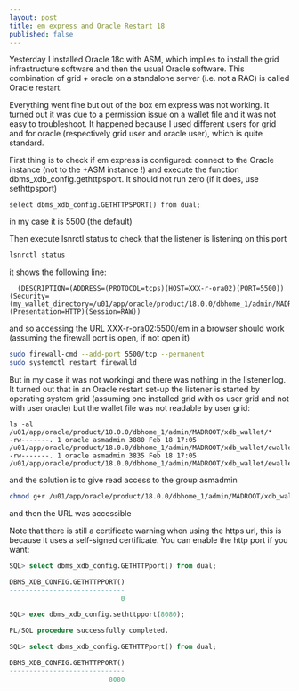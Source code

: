 ```yaml
---
layout: post
title: em express and Oracle Restart 18
published: false
---
```


Yesterday I installed Oracle 18c with ASM, which implies to install the grid infrastructure software and then the usual Oracle software. This combination of grid + oracle on a standalone server (i.e. not a RAC) is called Oracle restart. 

Everything went fine but out of the box em express was not working. It turned out it was due to a permission issue on a wallet file and it was not easy to troubleshoot. It happened because I used different users for grid and for oracle (respectively grid user and oracle user), which is quite standard.

First thing is to check if em express is configured:  connect to the Oracle instance (not to the +ASM instance !) and execute the function dbms_xdb_config.gethttpsport. It should not run zero (if it does, use sethttpsport)
```
select dbms_xdb_config.GETHTTPSPORT() from dual;
```

in my case it is 5500 (the default)

Then execute lsnrctl status to check that the listener is listening on this port

```bash
lsnrctl status
```
it shows the following line:
```
  (DESCRIPTION=(ADDRESS=(PROTOCOL=tcps)(HOST=XXX-r-ora02)(PORT=5500))(Security=(my_wallet_directory=/u01/app/oracle/product/18.0.0/dbhome_1/admin/MADROOT/xdb_wallet))(Presentation=HTTP)(Session=RAW))

```
and so accessing the URL XXX-r-ora02:5500/em in a browser should work (assuming the firewall port is open, if not open it)
```bash
sudo firewall-cmd --add-port 5500/tcp --permanent
sudo systemctl restart firewalld
```
But in my case it was not workingi and there was nothing in the listener.log. It turned out that in an Oracle restart set-up the listener is started by operating system grid (assuming one installed grid with os user grid and not with user oracle) but the wallet file was not readable by user grid:


```
ls -al /u01/app/oracle/product/18.0.0/dbhome_1/admin/MADROOT/xdb_wallet/*
-rw-------. 1 oracle asmadmin 3880 Feb 18 17:05 /u01/app/oracle/product/18.0.0/dbhome_1/admin/MADROOT/xdb_wallet/cwallet.sso
-rw-------. 1 oracle asmadmin 3835 Feb 18 17:05 /u01/app/oracle/product/18.0.0/dbhome_1/admin/MADROOT/xdb_wallet/ewallet.p12
```
and the solution is to give read access to the group asmadmin
```bash
chmod g+r /u01/app/oracle/product/18.0.0/dbhome_1/admin/MADROOT/xdb_wallet/*
```

and then the URL was accessible

Note that there is still a certificate warning when using the https url, this is because it uses a self-signed certificate. You can enable the http port if you want:
```sql
SQL> select dbms_xdb_config.GETHTTPport() from dual;

DBMS_XDB_CONFIG.GETHTTPPORT()
-----------------------------
                            0

SQL> exec dbms_xdb_config.sethttpport(8080);

PL/SQL procedure successfully completed.

SQL> select dbms_xdb_config.GETHTTPport() from dual;

DBMS_XDB_CONFIG.GETHTTPPORT()
-----------------------------
                         8080

```

